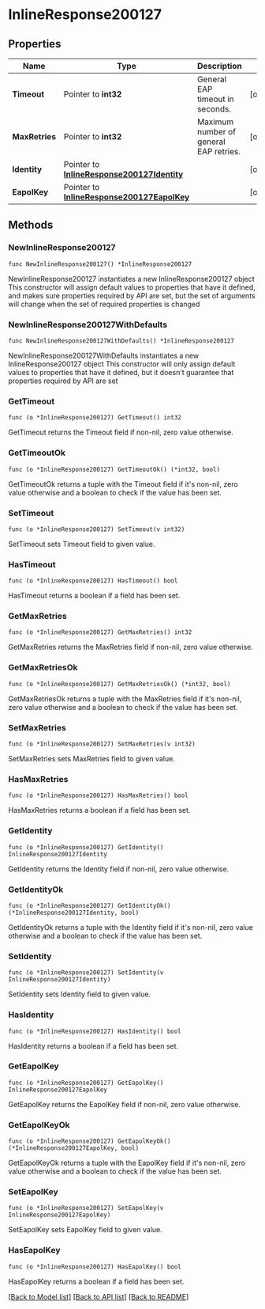 # InlineResponse200127

## Properties

Name | Type | Description | Notes
------------ | ------------- | ------------- | -------------
**Timeout** | Pointer to **int32** | General EAP timeout in seconds. | [optional] 
**MaxRetries** | Pointer to **int32** | Maximum number of general EAP retries. | [optional] 
**Identity** | Pointer to [**InlineResponse200127Identity**](InlineResponse200127Identity.md) |  | [optional] 
**EapolKey** | Pointer to [**InlineResponse200127EapolKey**](InlineResponse200127EapolKey.md) |  | [optional] 

## Methods

### NewInlineResponse200127

`func NewInlineResponse200127() *InlineResponse200127`

NewInlineResponse200127 instantiates a new InlineResponse200127 object
This constructor will assign default values to properties that have it defined,
and makes sure properties required by API are set, but the set of arguments
will change when the set of required properties is changed

### NewInlineResponse200127WithDefaults

`func NewInlineResponse200127WithDefaults() *InlineResponse200127`

NewInlineResponse200127WithDefaults instantiates a new InlineResponse200127 object
This constructor will only assign default values to properties that have it defined,
but it doesn't guarantee that properties required by API are set

### GetTimeout

`func (o *InlineResponse200127) GetTimeout() int32`

GetTimeout returns the Timeout field if non-nil, zero value otherwise.

### GetTimeoutOk

`func (o *InlineResponse200127) GetTimeoutOk() (*int32, bool)`

GetTimeoutOk returns a tuple with the Timeout field if it's non-nil, zero value otherwise
and a boolean to check if the value has been set.

### SetTimeout

`func (o *InlineResponse200127) SetTimeout(v int32)`

SetTimeout sets Timeout field to given value.

### HasTimeout

`func (o *InlineResponse200127) HasTimeout() bool`

HasTimeout returns a boolean if a field has been set.

### GetMaxRetries

`func (o *InlineResponse200127) GetMaxRetries() int32`

GetMaxRetries returns the MaxRetries field if non-nil, zero value otherwise.

### GetMaxRetriesOk

`func (o *InlineResponse200127) GetMaxRetriesOk() (*int32, bool)`

GetMaxRetriesOk returns a tuple with the MaxRetries field if it's non-nil, zero value otherwise
and a boolean to check if the value has been set.

### SetMaxRetries

`func (o *InlineResponse200127) SetMaxRetries(v int32)`

SetMaxRetries sets MaxRetries field to given value.

### HasMaxRetries

`func (o *InlineResponse200127) HasMaxRetries() bool`

HasMaxRetries returns a boolean if a field has been set.

### GetIdentity

`func (o *InlineResponse200127) GetIdentity() InlineResponse200127Identity`

GetIdentity returns the Identity field if non-nil, zero value otherwise.

### GetIdentityOk

`func (o *InlineResponse200127) GetIdentityOk() (*InlineResponse200127Identity, bool)`

GetIdentityOk returns a tuple with the Identity field if it's non-nil, zero value otherwise
and a boolean to check if the value has been set.

### SetIdentity

`func (o *InlineResponse200127) SetIdentity(v InlineResponse200127Identity)`

SetIdentity sets Identity field to given value.

### HasIdentity

`func (o *InlineResponse200127) HasIdentity() bool`

HasIdentity returns a boolean if a field has been set.

### GetEapolKey

`func (o *InlineResponse200127) GetEapolKey() InlineResponse200127EapolKey`

GetEapolKey returns the EapolKey field if non-nil, zero value otherwise.

### GetEapolKeyOk

`func (o *InlineResponse200127) GetEapolKeyOk() (*InlineResponse200127EapolKey, bool)`

GetEapolKeyOk returns a tuple with the EapolKey field if it's non-nil, zero value otherwise
and a boolean to check if the value has been set.

### SetEapolKey

`func (o *InlineResponse200127) SetEapolKey(v InlineResponse200127EapolKey)`

SetEapolKey sets EapolKey field to given value.

### HasEapolKey

`func (o *InlineResponse200127) HasEapolKey() bool`

HasEapolKey returns a boolean if a field has been set.


[[Back to Model list]](../README.md#documentation-for-models) [[Back to API list]](../README.md#documentation-for-api-endpoints) [[Back to README]](../README.md)


